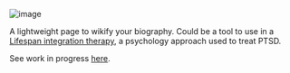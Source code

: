 ![image](https://github.com/user-attachments/assets/be3f9cd1-6dbf-42bb-a96c-366cbeb15205)



A lightweight page to wikify your biography. 
Could be a tool to use in a [Lifespan integration therapy](https://fr.wikipedia.org/wiki/Int%C3%A9gration_du_cycle_de_la_vie), a psychology approach used to treat PTSD.

See work in progress [here](https://wiki-one-tan.vercel.app/).
